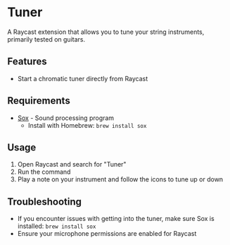 # Tuner

A Raycast extension that allows you to tune your string instruments, primarily tested on guitars.

## Features

- Start a chromatic tuner directly from Raycast

## Requirements

- [Sox](https://sox.sourceforge.net/) - Sound processing program
  - Install with Homebrew: `brew install sox`

## Usage

1. Open Raycast and search for "Tuner"
2. Run the command
3. Play a note on your instrument and follow the icons to tune up or down

## Troubleshooting

- If you encounter issues with getting into the tuner, make sure Sox is installed: `brew install sox`
- Ensure your microphone permissions are enabled for Raycast